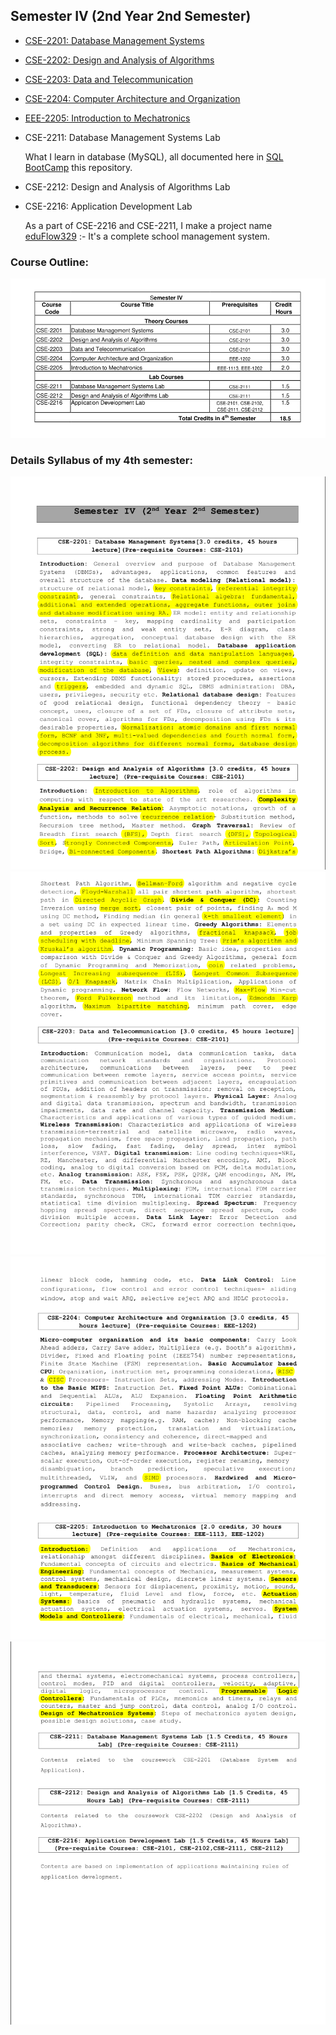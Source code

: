 ## Semester IV (2nd Year 2nd Semester)

- [CSE-2201: Database Management Systems](./cse_2201/)
- [CSE-2202: Design and Analysis of Algorithms](./cse_2202/)
- [CSE-2203: Data and Telecommunication](./cse_2203/)
- [CSE-2204: Computer Architecture and Organization](./cse_2204/)
- [EEE-2205: Introduction to Mechatronics](./eee_2205/)
- CSE-2211: Database Management Systems Lab

  What I learn in database (MySQL), all documented here in
  [SQL BootCamp](https://github.com/eyasir329/ultimate_mysql_bootcamp) this repository.

- CSE-2212: Design and Analysis of Algorithms Lab

- CSE-2216: Application Development Lab

  As a part of CSE-2216 and CSE-2211, I make a project name [eduFlow329](https://github.com/eyasir329/eduflow329) :- It's a complete school management system.

### Course Outline:

![semester3](./extra/outline.png)

### Details Syllabus of my 4th semester:

![sy1](./extra/sy1.png)
![sy2](./extra/sy2.png)
![sy3](./extra/sy3.png)
![sy4](./extra/sy4.png)
